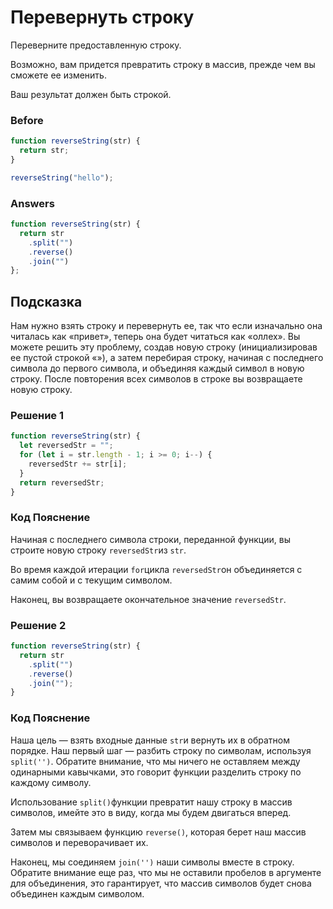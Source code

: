 # Перевернуть строку
Переверните предоставленную строку.

Возможно, вам придется превратить строку в массив, прежде чем вы сможете ее изменить.

Ваш результат должен быть строкой.


### Before
```javascript
function reverseString(str) {
  return str;
}

reverseString("hello");
```
### Answers
```javascript
function reverseString(str) {
  return str
    .split("")
    .reverse()
    .join("")
};
```

## Подсказка
Нам нужно взять строку и перевернуть ее, так что если изначально она читалась как «привет», теперь она будет читаться как «оллех». Вы можете решить эту проблему, создав новую строку (инициализировав ее пустой строкой «»), а затем перебирая строку, начиная с последнего символа до первого символа, и объединяя каждый символ в новую строку. После повторения всех символов в строке вы возвращаете новую строку.


### Решение 1
```javascript
function reverseString(str) {
  let reversedStr = "";
  for (let i = str.length - 1; i >= 0; i--) {
    reversedStr += str[i];
  }
  return reversedStr;
}
```
### Код Пояснение
Начиная с последнего символа строки, переданной функции, вы строите новую строку `reversedStr`из `str`.

Во время каждой итерации `for`цикла `reversedStr`он объединяется с самим собой и с текущим символом.

Наконец, вы возвращаете окончательное значение `reversedStr`.

### Решение 2
```javascript
function reverseString(str) {
  return str
    .split("")
    .reverse()
    .join("");
}
```
### Код Пояснение
Наша цель — взять входные данные `str`и вернуть их в обратном порядке. Наш первый шаг — разбить строку по символам, используя `split('')`. Обратите внимание, что мы ничего не оставляем между одинарными кавычками, это говорит функции разделить строку по каждому символу.

Использование `split()`функции превратит нашу строку в массив символов, имейте это в виду, когда мы будем двигаться вперед.

Затем мы связываем функцию `reverse()`, которая берет наш массив символов и переворачивает их.

Наконец, мы соединяем `join('')` наши символы вместе в строку. Обратите внимание еще раз, что мы не оставили пробелов в аргументе для объединения, это гарантирует, что массив символов будет снова объединен каждым символом.
